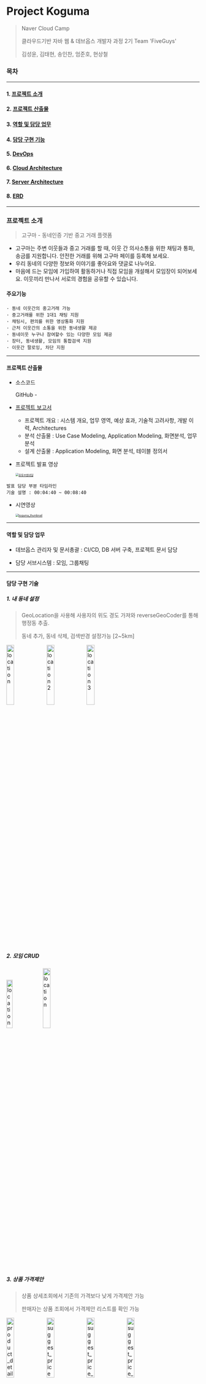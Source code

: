 # Project Koguma

>Naver Cloud Camp
>
>클라우드기반 자바 웹 & 데브옵스 개발자 과정 2기 Team 'FiveGuys'
>
>김성윤, 김태현, 송인찬, 엄준호, 현상철



### 목차

---

#### 1. [프로젝트 소개](#프로젝트-소개)

#### 2. [프로젝트 산출물](#프로젝트-산출물)

#### 3. [역할 및 담당 업무](#역할-및-담당-업무)

#### 4. [담당 구현 기능](#담당-구현-기능)

#### 5. [DevOps](#DevOps)

#### 6. [Cloud Architecture](#Cloud-Architecture)

#### 7. [Server Architecture](#Server-Architectrue)

#### 8. [ERD](#ERD)

---



### 프로젝트 소개 

>고구마 - 동네인증 기반 중고 거래 플랫폼 

- 고구마는 주변 이웃들과 중고 거래를 할 때, 이웃 간 의사소통을 위한 채팅과 통화, 송금를 지원합니다. 안전한 거래를 위해 고구마 페이를 등록해 보세요.
- 우리 동네의 다양한 정보와 이야기를 좋아요와 댓글로 나누어요. 
- 마음에 드는 모임에 가입하여 활동하거나 직접 모임을 개설해서 모임장이 되어보세요. 이웃끼리 만나서 서로의 경험을 공유할 수 있습니다.



#### 주요기능

```
· 동네 이웃간의 중고거래 가능
· 중고거래를 위한 1대1 채팅 지원
· 채팅시, 편의를 위한 영상통화 지원
· 근처 이웃간의 소통을 위한 동네생활 제공
· 동네이웃 누구나 참여할수 있는 다양한 모임 제공
· 장터, 동네생활, 모임의 통합검색 지원
· 이웃간 팔로잉, 차단 지원
```



---



#### 프로젝트 산출물

- 소스코드

  GitHub - [ ](https://github.com/Junoo8888/koguma)

- [프로젝트 보고서](https://drive.google.com/file/d/1G_ryKSDVcYQxO4aP78PcuSiRdwua2EPE/view?usp=drive_link)

  - 프로젝트 개요 : 시스템 개요, 업무 영역, 예상 효과, 기술적 고려사항, 개발 이력, Architectures
  - 분석 산출물 : Use Case Modeling, Application Modeling, 화면분석, 업무분석
  - 설계 산출물 : Application Modeling, 화면 분석, 테이블 정의서

- 프로젝트 발표 영상

  
  
  [<img src="https://github.com/ungyuun/koguma/assets/95204319/e3d53e1b-03ac-45d9-b77f-a67c1ae45d02" alt="유튜브썸네일" style="zoom:50%;" />](https://www.youtube.com/watch?v=ySCuN_o_ssg)

``` 
발표 담당 부분 타임라인
기술 설명 : 00:04:40 ~ 00:08:40
```

 

- 시연영상

  [<img src="https://github.com/ungyuun/koguma/assets/95204319/4400df2b-4baa-412e-9a17-b10fbeea4dc7" alt="koguma_thumbnail" style="zoom:50%;" />](https://youtu.be/QbFXbEj1Bzg?si=aAa8oKgPy77te4h)



---



#### 역할 및 담당 업무

- 데브옵스 관리자 및 문서총괄 : CI/CD, DB 서버 구축, 프로젝트 문서 담당

- 담당 서브시스템 : 모임, 그룹채팅


---



#### 담당 구현 기술



##### 1. 내 동네 설정

>GeoLocation을 사용해 사용자의 위도 경도 가져와 reverseGeoCoder를 통해 행정동 추출.
>
>동네 추가, 동네 삭제, 검색반경 설정가능 [2~5km]

<img src="https://github.com/ungyuun/koguma/assets/95204319/d6a0659f-bc21-49ee-bbfa-2d3273a089db" alt="location" width="20%" />   <img src="https://github.com/ungyuun/koguma/assets/95204319/f6d2fb8f-455f-4388-bfa5-dbe440009617" alt="location2" width="20%" />   <img src="https://github.com/ungyuun/koguma/assets/95204319/2ea94fec-489a-411b-b43e-4fb2487f8bf9" alt="location3" width="20%" />


##### 2. 모임 CRUD 



<img src="https://github.com/Junoo8888/Algorithm/assets/141202143/577b73de-055e-44ea-a3bd-991a7e872084" alt="location" width="18%" />  <img src="https://github.com/Junoo8888/Algorithm/assets/141202143/d591e16a-bedf-4cb6-b12d-f6c92d532816" alt="location" width="20%" /> 






##### 3. 상품 가격제안

>상품 상세조회에서 기존의 가격보다 낮게 가격제안 가능
>
>판매자는 상품 조회에서 가격제안 리스트를 확인 가능



<img src="https://github.com/ungyuun/koguma/assets/95204319/e0769402-6fe8-4fd6-81b2-626bf909c1ed" alt="product_detail" width="20%"/>   <img src="https://github.com/ungyuun/koguma/assets/95204319/b0f504a9-bb70-40b7-85de-13352f1584a4" alt="suggest_price" width="20%" />   <img src="https://github.com/ungyuun/koguma/assets/95204319/027884f0-82a1-4b87-8dfc-de338126716f" alt="suggest_price_alert" width="20%" />   <img src="https://github.com/ungyuun/koguma/assets/95204319/3523da28-8bb7-48b3-85a0-5f2c32eca6f3" alt="suggest_price_list" width="20%" />





##### 4. 거래자 등록

>상품의 채팅내역중 회원을 선택하여 구매자로 등록한다.
>
>구매자로 등록된 회원은 본인이 구매한 상품이 아니면 내 구매 목록에서 구매내역을 삭제할수 있다.



<img src="https://github.com/ungyuun/koguma/assets/95204319/2294c065-5823-4d5c-ad4c-4ce0940753bd" alt="sale_not_buyer" width="20%" />   <img src="https://github.com/ungyuun/koguma/assets/95204319/041b0e6e-f11d-4901-bcd6-9b2e750853c0" alt="sale_not_list" width="20%" />   <img src="https://github.com/ungyuun/koguma/assets/95204319/1de835d7-7a95-445d-a516-fa98e9321679" alt="sale_not_alert" width="20%" />   <img src="https://github.com/ungyuun/koguma/assets/95204319/bc352652-551f-4b01-b875-7b28d472eff5" alt="sale_not_add" width="20%" />



##### 5. 거래 후기 

> 판매자와 구매자간 리뷰를 통한 평가가 가능하다. 
>
> 긍정적 후기의 한마디 1개당 0.5의 매너온도 증가. 부정적 후기의 한마디는 매너온도 감소.



<img src="https://github.com/ungyuun/koguma/assets/95204319/df501663-8b4a-49ba-8222-95d830b1f949" alt="good_review" width="20%" />   <img src="https://github.com/ungyuun/koguma/assets/95204319/bd7b0cf2-e913-482b-8663-48ad06b2bd4d" alt="bad_review" width="20%" />  <img src="https://github.com/ungyuun/koguma/assets/95204319/d123a710-4bc7-479f-ba1d-659744cc8976" alt="review_add_alert" width="20%" />  <img src="https://github.com/ungyuun/koguma/assets/95204319/2e9b8162-f566-4cda-af73-be63360d4d86" alt="add_review" width="20%" />



##### 6. 상품 끌어올리기

> 상품 리스트 하단에 있는 제품을 상단으로 끌어올리기. 24시간마다 한번씩 가능.



<img src="https://github.com/ungyuun/koguma/assets/95204319/3ae81fc8-446b-422a-8b47-0fb9fe4ff4be" alt="before_raise" width="20%" />   <img src="https://github.com/ungyuun/koguma/assets/95204319/26a0b92b-0373-41ba-9db5-982700812846" alt="upraise_alert" width="20%" />   <img src="https://github.com/ungyuun/koguma/assets/95204319/faf80524-d900-4984-85a5-74e444f3da0b" alt="after_raise" width="20%" />   <img src="https://github.com/ungyuun/koguma/assets/95204319/5d54c339-cd12-4a45-8c58-e6a5590c0c6e" alt="raise_alert" width="20%" />





##### 7. 상품 숨기기

>상품 리스트에서 조회가 불가능하게 변경함.



<img src="https://github.com/ungyuun/koguma/assets/95204319/8a569102-6347-4fbf-b673-7bfbd1eaf982" alt="add_hide" width="20%" />   <img src="https://github.com/ungyuun/koguma/assets/95204319/b3afbb58-7171-4d96-bce8-cadefe8509f8" alt="hide_alert" width="20%" />   <img src="https://github.com/ungyuun/koguma/assets/95204319/43bf3eb9-f89f-4b94-8686-e4d4a97b53d9" alt="hide_list" width="20%" />   <img src="https://github.com/ungyuun/koguma/assets/95204319/3f78a974-bcd0-4a46-bea9-748be76f2b47" alt="delete_hide" width="20%" />   



---





#### DevOps

![koguma_devops_toolchain](https://github.com/ungyuun/koguma/assets/95204319/c16a01b3-6725-48d3-9dbe-58ddf6051929)

---



#### Cloud Archtecture

![koguma_cloud_architecture](https://github.com/ungyuun/koguma/assets/95204319/45422ea6-9256-4636-bf8f-c9d5f108aa0b)



---



#### Server Architectrue

![koguma_server_architecture](https://github.com/ungyuun/koguma/assets/95204319/5856c19d-4399-4dc6-89bc-c87203b2f089)



---



#### ERD

![koguma_erd_diagram](https://github.com/ungyuun/koguma/assets/95204319/2d626637-b545-4568-99d6-cea4691279ac)

